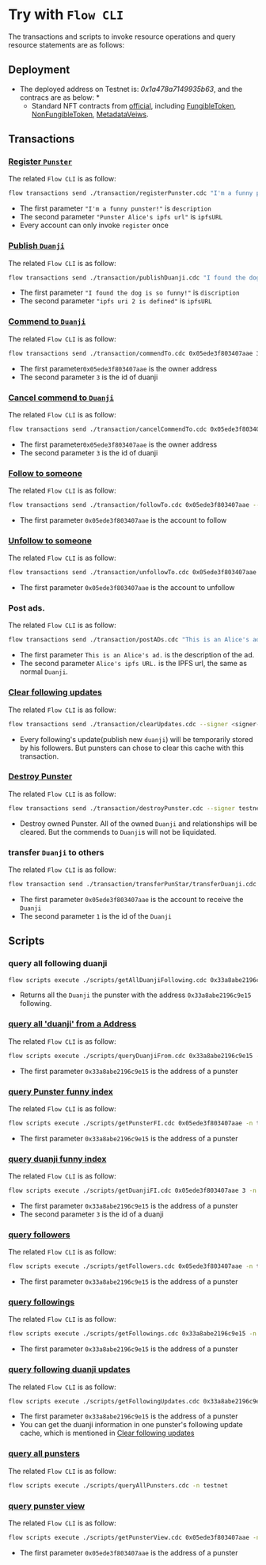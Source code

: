 # Try with `Flow CLI`
The transactions and scripts to invoke resource operations and query resource statements are as follows:

## Deployment
* The deployed address on Testnet is: *0x1a478a7149935b63*, and the contracs are as below:
    * 
    * Standard NFT contracts from [official](https://github.com/onflow/flow-nft), including [FungibleToken](./contracts/utility/FungibleToken.cdc), [NonFungibleToken](./contracts/NonFungibleToken.cdc), [MetadataVeiws](./contracts/MetadataViews.cdc). 
    

## Transactions

### [Register `Punster`](./transaction/registerPunster.cdc)
The related `Flow CLI` is as follow: 
```sh
flow transactions send ./transaction/registerPunster.cdc "I'm a funny punster!" "Punster Alice's ipfs url" --signer <signer-account-info> -n testnet
```
* The first parameter `"I'm a funny punster!"` is `description`
* The second parameter `"Punster Alice's ipfs url"` is `ipfsURL`
* Every account can only invoke `register` once

### [Publish `Duanji`](./transaction/publishDuanji.cdc)
The related `Flow CLI` is as follow:
```sh
flow transactions send ./transaction/publishDuanji.cdc "I found the dog is so funny!" "ipfs uri 2 is defined" --signer <signer-account-info> -n testnet
```
* The first parameter `"I found the dog is so funny!"` is `discription`
* The second parameter `"ipfs uri 2 is defined"` is `ipfsURL`

### [Commend to `Duanji`](./transaction/commendTo.cdc)
The related `Flow CLI` is as follow:
```sh
flow transactions send ./transaction/commendTo.cdc 0x05ede3f803407aae 3 --signer <signer-account-info> -n testnet
```
* The first parameter`0x05ede3f803407aae` is the owner address
* The second parameter `3` is the id of duanji 

### [Cancel commend to `Duanji`](./transaction/cancelCommendTo.cdc)
The related `Flow CLI` is as follow:
```sh
flow transactions send ./transaction/cancelCommendTo.cdc 0x05ede3f803407aae 3 --signer <signer-account-info> -n testnet
```
* The first parameter`0x05ede3f803407aae` is the owner address
* The second parameter `3` is the id of duanji 

### [Follow to someone](./transaction/followTo.cdc)
The related `Flow CLI` is as follow:
```sh
flow transactions send ./transaction/followTo.cdc 0x05ede3f803407aae --signer <signer-account-info> -n testnet
```
* The first parameter `0x05ede3f803407aae` is the account to follow

### [Unfollow to someone](./transaction/unfollowTo.cdc)
The related `Flow CLI` is as follow:
```sh
flow transactions send ./transaction/unfollowTo.cdc 0x05ede3f803407aae --signer <signer-account-info> -n testnet
```
* The first parameter `0x05ede3f803407aae` is the account to unfollow

### Post ads.
The related `Flow CLI` is as follow:
```sh
flow transactions send ./transaction/postADs.cdc "This is an Alice's ad." "Alice's ipfs URL." --sginer testnet-Alice -n testnet
```
* The first parameter `This is an Alice's ad.` is the description of the ad.
* The second parameter `Alice's ipfs URL.` is the IPFS url, the same as normal `Duanji`.

### [Clear following updates](./transaction/clearUpdates.cdc)
The related `Flow CLI` is as follow:
```sh
flow transactions send ./transaction/clearUpdates.cdc --signer <signer-account-info> -n testnet
```
* Every following's update(publish new `duanji`) will be temporarily stored by his followers. But punsters can chose to clear this cache with this transaction.

### [Destroy Punster](./transaction/destroyPunster.cdc)
The related `Flow CLI` is as follow:
```sh
flow transactions send ./transaction/destroyPunster.cdc --signer testnet-account -n testnet
```
* Destroy owned Punster. All of the owned `Duanji` and relationships will be cleared. But the commends to `Duanji`s will not be liquidated. 

### transfer `Duanji` to others
The related `Flow CLI` is as follow:
```sh
flow transaction send ./transaction/transferPunStar/transferDuanji.cdc 0x05ede3f803407aae 1 --signer testnet-Alice -n testnet
```
* The first parameter `0x05ede3f803407aae` is the account to receive the `Duanji`
* The second parameter `1` is the id of the `Duanji`

## Scripts
### query all following duanji
```sh
flow scripts execute ./scripts/getAllDuanjiFollowing.cdc 0x33a8abe2196c9e15 -n testnet
```
* Returns all the `Duanji` the punster with the address `0x33a8abe2196c9e15` following. 

### [query all 'duanji' from a Address](./scripts/queryDuanjiFrom.cdc)
The related `Flow CLI` is as follow:
```sh
flow scripts execute ./scripts/queryDuanjiFrom.cdc 0x33a8abe2196c9e15 -n testnet
```
* The first parameter `0x33a8abe2196c9e15` is the address of a punster

### [query Punster funny index](./scripts/getPunsterFI.cdc)
The related `Flow CLI` is as follow:
```sh
flow scripts execute ./scripts/getPunsterFI.cdc 0x05ede3f803407aae -n testnet
```
* The first parameter `0x33a8abe2196c9e15` is the address of a punster

### [query duanji funny index](./scripts/getDuanjiFI.cdc)
The related `Flow CLI` is as follow:
```sh
flow scripts execute ./scripts/getDuanjiFI.cdc 0x05ede3f803407aae 3 -n testnet
```
* The first parameter `0x33a8abe2196c9e15` is the address of a punster
* The second parameter `3` is the id of a duanji

### [query followers](./scripts/getFollowers.cdc)
The related `Flow CLI` is as follow:
```sh
flow scripts execute ./scripts/getFollowers.cdc 0x05ede3f803407aae -n testnet
```
* The first parameter `0x33a8abe2196c9e15` is the address of a punster

### [query followings](./scripts/getFollowings.cdc)
The related `Flow CLI` is as follow:
```sh
flow scripts execute ./scripts/getFollowings.cdc 0x33a8abe2196c9e15 -n testnet
```
* The first parameter `0x33a8abe2196c9e15` is the address of a punster

### [query following duanji updates](./scripts/getFollowingUpdates.cdc)
The related `Flow CLI` is as follow:
```sh
flow scripts execute ./scripts/getFollowingUpdates.cdc 0x33a8abe2196c9e15 -n testnet
```
* The first parameter `0x33a8abe2196c9e15` is the address of a punster
* You can get the duanji information in one punster's following update cache, which is mentioned in [Clear following updates](#clear-following-updates)

### [query all punsters](./scripts/queryAllPunsters.cdc)
The related `Flow CLI` is as follow:
```sh
flow scripts execute ./scripts/queryAllPunsters.cdc -n testnet
```

### [query punster view](./scripts/getPunsterView.cdc)
The related `Flow CLI` is as follow:
```sh
flow scripts execute ./scripts/getPunsterView.cdc 0x05ede3f803407aae -n testnet
```
* The first parameter `0x05ede3f803407aae` is the address of a punster
